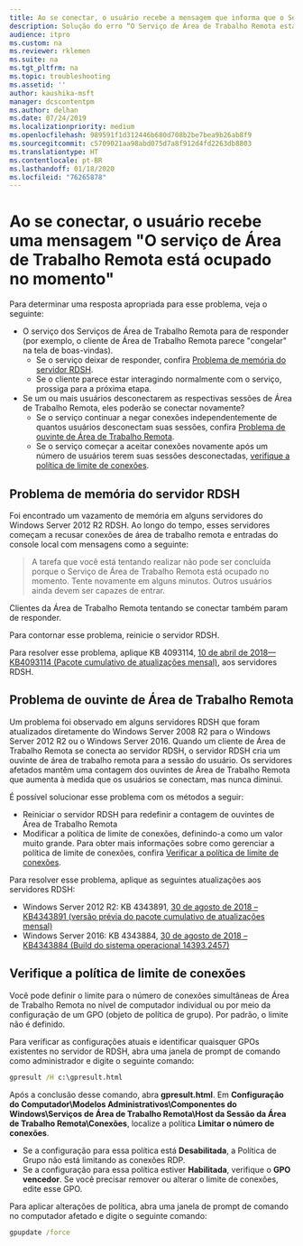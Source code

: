 ```yaml
---
title: Ao se conectar, o usuário recebe a mensagem que informa que o Serviço de Área de Trabalho Remota está ocupado no momento
description: Solução do erro “O Serviço de Área de Trabalho Remota está ocupado no momento” quando o usuário inicia uma conexão de área de trabalho remota.
audience: itpro
ms.custom: na
ms.reviewer: rklemen
ms.suite: na
ms.tgt_pltfrm: na
ms.topic: troubleshooting
ms.assetid: ''
author: kaushika-msft
manager: dcscontentpm
ms.author: delhan
ms.date: 07/24/2019
ms.localizationpriority: medium
ms.openlocfilehash: 989591f1d312446b680d708b2be7bea9b26ab8f9
ms.sourcegitcommit: c5709021aa98abd075d7a8f912d4fd2263db8803
ms.translationtype: HT
ms.contentlocale: pt-BR
ms.lasthandoff: 01/18/2020
ms.locfileid: "76265878"
---
```

# <a name="on-connecting-user-receives-remote-desktop-service-is-currently-busy-message"></a>Ao se conectar, o usuário recebe uma mensagem "O serviço de Área de Trabalho Remota está ocupado no momento"

Para determinar uma resposta apropriada para esse problema, veja o seguinte:

- O serviço dos Serviços de Área de Trabalho Remota para de responder (por exemplo, o cliente de Área de Trabalho Remota parece "congelar" na tela de boas-vindas).  
   - Se o serviço deixar de responder, confira [Problema de memória do servidor RDSH](#rdsh-server-memory-issue).
   - Se o cliente parece estar interagindo normalmente com o serviço, prossiga para a próxima etapa.
- Se um ou mais usuários desconectarem as respectivas sessões de Área de Trabalho Remota, eles poderão se conectar novamente?  
   - Se o serviço continuar a negar conexões independentemente de quantos usuários desconectam suas sessões, confira [Problema de ouvinte de Área de Trabalho Remota](#rd-listener-issue).
   - Se o serviço começar a aceitar conexões novamente após um número de usuários terem suas sessões desconectadas, [verifique a política de limite de conexões](#check-the-connection-limit-policy).

## <a name="rdsh-server-memory-issue"></a>Problema de memória do servidor RDSH

Foi encontrado um vazamento de memória em alguns servidores do Windows Server 2012 R2 RDSH. Ao longo do tempo, esses servidores começam a recusar conexões de área de trabalho remota e entradas do console local com mensagens como a seguinte:

> A tarefa que você está tentando realizar não pode ser concluída porque o Serviço de Área de Trabalho Remota está ocupado no momento. Tente novamente em alguns minutos. Outros usuários ainda devem ser capazes de entrar.

Clientes da Área de Trabalho Remota tentando se conectar também param de responder.

Para contornar esse problema, reinicie o servidor RDSH.

Para resolver esse problema, aplique KB 4093114, [10 de abril de 2018—KB4093114 (Pacote cumulativo de atualizações mensal)](https://support.microsoft.com/help/4093114/), aos servidores RDSH.

## <a name="rd-listener-issue"></a>Problema de ouvinte de Área de Trabalho Remota

Um problema foi observado em alguns servidores RDSH que foram atualizados diretamente do Windows Server 2008 R2 para o Windows Server 2012 R2 ou o Windows Server 2016. Quando um cliente de Área de Trabalho Remota se conecta ao servidor RDSH, o servidor RDSH cria um ouvinte de área de trabalho remota para a sessão do usuário. Os servidores afetados mantêm uma contagem dos ouvintes de Área de Trabalho Remota que aumenta à medida que os usuários se conectam, mas nunca diminui.

É possível solucionar esse problema com os métodos a seguir:

  - Reiniciar o servidor RDSH para redefinir a contagem de ouvintes de Área de Trabalho Remota
  - Modificar a política de limite de conexões, definindo-a como um valor muito grande. Para obter mais informações sobre como gerenciar a política de limite de conexões, confira [Verificar a política de limite de conexões](#check-the-connection-limit-policy).

Para resolver esse problema, aplique as seguintes atualizações aos servidores RDSH:

  - Windows Server 2012 R2: KB 4343891, [30 de agosto de 2018 – KB4343891 (versão prévia do pacote cumulativo de atualizações mensal)](https://support.microsoft.com/help/4343891/windows-81-update-kb4343891)
  - Windows Server 2016: KB 4343884, [30 de agosto de 2018 – KB4343884 (Build do sistema operacional 14393.2457)](https://support.microsoft.com/help/4343884/windows-10-update-kb4343884)

## <a name="check-the-connection-limit-policy"></a>Verifique a política de limite de conexões

Você pode definir o limite para o número de conexões simultâneas de Área de Trabalho Remota no nível de computador individual ou por meio da configuração de um GPO (objeto de política de grupo). Por padrão, o limite não é definido.

Para verificar as configurações atuais e identificar quaisquer GPOs existentes no servidor de RDSH, abra uma janela de prompt de comando como administrador e digite o seguinte comando:
  
```cmd
gpresult /H c:\gpresult.html
```
   
Após a conclusão desse comando, abra **gpresult.html**. Em **Configuração do Computador\\Modelos Administrativos\\Componentes do Windows\\Serviços de Área de Trabalho Remota\\Host da Sessão da Área de Trabalho Remota\\Conexões**, localize a política **Limitar o número de conexões**.

  - Se a configuração para essa política está **Desabilitada**, a Política de Grupo não está limitando as conexões RDP.
  - Se a configuração para essa política estiver **Habilitada**, verifique o **GPO vencedor**. Se você precisar remover ou alterar o limite de conexões, edite esse GPO.

Para aplicar alterações de política, abra uma janela de prompt de comando no computador afetado e digite o seguinte comando:
  
```cmd
gpupdate /force
```
  
